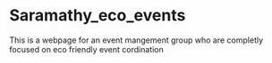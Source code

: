 # Saramathy_eco_events

This is a webpage for an event mangement group who are completly focused on eco friendly event cordination
